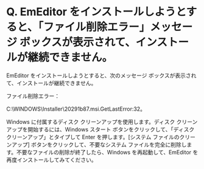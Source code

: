 # Q. EmEditor をインストールしようとすると、「ファイル削除エラー」メッセージ ボックスが表示されて、インストールが継続できません。

EmEditor をインストールしようとすると、次のメッセージ ボックスが表示されて、インストールが継続できません。

ファイル削除エラー：

C:\\WINDOWS\\Installer\\20291b87.msi.GetLastError:32。

Windows に付属するディスク クリーンアップを使用します。ディスク クリーンアップを開始するには、Windows スタート ボタンをクリックして、「ディスク クリーンアップ」とタイプして Enter を押します。\[システム ファイルのクリーンアップ\] ボタンをクリックして、不要なシステム ファイルを完全に削除します。不要なファイルの削除が終了したら、Windows を再起動して、EmEditor を再度インストールしてみてください。